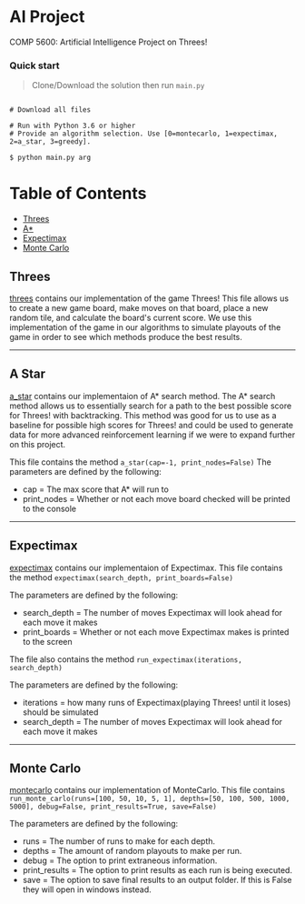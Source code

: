# AI Project
COMP 5600: Artificial Intelligence Project on Threes!

### Quick start

> Clone/Download the solution then run `main.py`

```

# Download all files

# Run with Python 3.6 or higher
# Provide an algorithm selection. Use [0=montecarlo, 1=expectimax, 2=a_star, 3=greedy].

$ python main.py arg

```

# Table of Contents
* [Threes](#threes)
* [A*](#a-star)
* [Expectimax](#expectimax)
* [Monte Carlo](#monte-carlo)

## Threes

[threes](threes.py) contains our implementation of the game Threes! This file allows us to create a new game board, make 
moves on that board, place a new random tile, and calculate the board's current score. We use this implementation of the game 
in our algorithms to simulate playouts of the game in order to see which methods produce the best results.

___

## A Star

[a_star](../a_star.py) contains our implementaion of A* search method. The A* search method allows us to essentially search 
for a path to the best possible score for Threes! with backtracking. This method was good for us to use as a baseline for 
possible high scores for Threes! and could be used to generate data for more advanced reinforcement learning if we were to 
expand further on this project. 

This file contains the method `a_star(cap=-1, print_nodes=False)`
The parameters are defined by the following:
- cap = The max score that A* will run to
- print_nodes = Whether or not each move board checked will be printed to the console

___

## Expectimax

[expectimax](../expectimax.py) contains our implementaion of Expectimax. This file contains the method 
`expectimax(search_depth, print_boards=False)` 

The parameters are defined by the following:
- search_depth = The number of moves Expectimax will look ahead for each move it makes
- print_boards = Whether or not each move Expectimax makes is printed to the screen

The file also contains the method `run_expectimax(iterations, search_depth)` 

The parameters are defined by the following:
- iterations = how many runs of Expectimax(playing Threes! until it loses) should be simulated
- search_depth = The number of moves Expectimax will look ahead for each move it makes


___

## Monte Carlo
 
[montecarlo](../montecarlo.py) contains our implementation of MonteCarlo. This file contains `run_monte_carlo(runs=[100, 50, 10, 5, 1], depths=[50, 100, 500, 1000, 5000], debug=False, print_results=True, save=False)`  

The parameters are defined by the following:  
- runs = The number of runs to make for each depth.
- depths = The amount of random playouts to make per run.
- debug = The option to print extraneous information.
- print_results = The option to print results as each run is being executed.
- save = The option to save final results to an output folder. If this is False they will open in windows instead.
